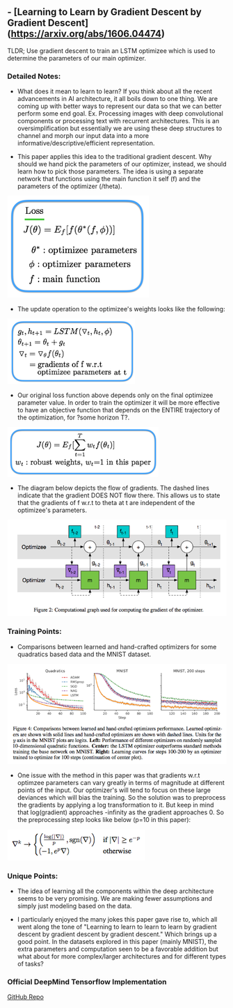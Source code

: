 ## - [Learning to Learn by Gradient Descent by Gradient Descent] (https://arxiv.org/abs/1606.04474)

TLDR; Use gradient descent to train an LSTM optimizee which is used to determine the parameters of our main optimizer.


### Detailed Notes:
- What does it mean to learn to learn? If you think about all the recent advancements in AI architecture, it all boils down to one thing. We are coming up with better ways to represent our data so that we can better perform some end goal. Ex. Processing images with deep convolutional components or processing text with recurrent architectures. This is an oversimplification but essentially we are using these deep structures to channel and morph our input data into a more informative/descriptive/efficient representation. 

- This paper applies this idea to the traditional gradient descent. Why should we hand pick the parameters of our optimizer, instead, we should learn how to pick those parameters. The idea is using a separate network that functions using the main function it self (f) and the parameters of the optimizer (/theta).

![eq1](images/learning_to_learn/eq1.png)

- The update operation to the optimizee's weights looks like the following:

![eq1](images/learning_to_learn/eq2.png)

- Our original loss function above depends only on the final optimizee parameter value. In order to train the optimizer it will be more effective to have an objective function that depends on the ENTIRE trajectory of the optimization, for ?some horizon T?.

![eq1](images/learning_to_learn/eq3.png)

- The diagram below depicts the flow of gradients. The dashed lines indicate that the gradient DOES NOT flow there. This allows us to state that the gradients of f w.r.t to theta at t are independent of the optimizee's parameters. 

![eq1](images/learning_to_learn/diagram1.png)

### Training Points:

- Comparisons between learned and hand-crafted optimizers for some quadratics based data and the MNIST dataset. 

![eq1](images/learning_to_learn/diagram2.png)

- One issue with the method in this paper was that gradients w.r.t optimzee parameters can vary greatly in terms of magnitude at different points of the input. Our optimizer's will tend to focus on these large deviances which will bias the training. So the solution was to preprocess the gradients by applying a log transformation to it. But keep in mind that log(gradient) approaches -infinity as the gradient approaches 0. So the preprocessing step looks like below (p=10 in this paper):

![eq1](images/learning_to_learn/diagram3.png)

### Unique Points:

- The idea of learning all the components within the deep architecture seems to be very promising. We are making fewer assumptions and simply just modeling based on the data. 

- I particularly enjoyed the many jokes this paper gave rise to, which all went along the tone of "Learning to learn to learn to learn by gradient descent by gradient descent by gradient descent." Which brings up a good point. In the datasets explored in this paper (mainly MNIST), the extra parameters and computation seen to be a favorable addition but what about for more complex/larger architectures and for different types of tasks?


### Official DeepMind Tensorflow Implementation

[GitHub Repo](https://github.com/deepmind/learning-to-learn)


